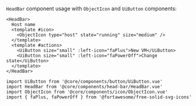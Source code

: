 `HeadBar` component usage with `ObjectIcon` and `UiButton` components:

```vue-template
<HeadBar>
  Host name
  <template #icon>
    <ObjectIcon type="host" state="running" size="medium" />
  </template>
  <template #actions>
    <UiButton size="small" :left-icon="faPlus">New VM</UiButton>
    <UiButton size="small" :left-icon="faPowerOff">Change state</UiButton>
  </template>
</HeadBar>
```

```vue-script
import UiButton from '@core/components/button/UiButton.vue'
import HeadBar from '@core/components/head-bar/HeadBar.vue'
import ObjectIcon from '@core/components/icon/ObjectIcon.vue'
import { faPlus, faPowerOff } from '@fortawesome/free-solid-svg-icons'
```
